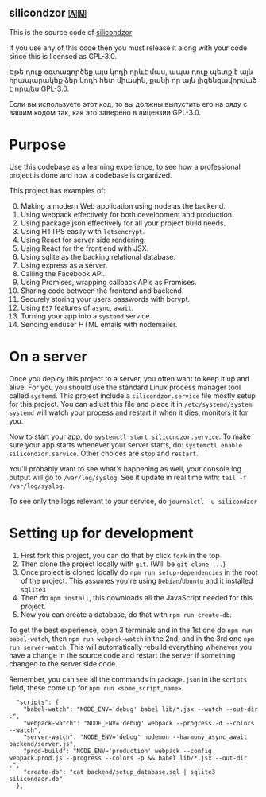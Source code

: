 silicondzor 🇦🇲
-----------

This is the source code of [silicondzor](http://silicondzor.com)

If you use any of this code then you must release it along with your
code since this is licensed as GPL-3.0.

Եթե դուք օգտագործեք այս կոդի որևէ մաս, ապա դուք պետք է այն հրապարակեք
ձեր կոդի հետ միասին, քանի որ այն լիցենզավորված է որպես GPL-3.0.

Если вы используете этот код, то вы должны выпустить его на ряду с
вашим кодом так, как это заверено в лицензии GPL-3.0.

# Purpose 

Use this codebase as a learning experience, to see how a professional 
project is done and how a codebase is organized. 

This project has examples of: 

0. Making a modern Web application using node as the backend.
1. Using webpack effectively for both development and production.
2. Using package.json effectively for all your project build needs.
3. Using HTTPS easily with `letsencrypt`.
4. Using React for server side rendering.
5. Using React for the front end with JSX.
6. Using sqlite as the backing relational database.
7. Using express as a server.
8. Calling the Facebook API.
9. Using Promises, wrapping callback APIs as Promises.
10. Sharing code between the frontend and backend.
11. Securely storing your users passwords with bcrypt.
12. Using `ES7` features of `async`, `await`.
13. Turning your app into a `systemd` service
14. Sending enduser HTML emails with nodemailer.

# On a server

Once you deploy this project to a server, you often want to keep it up
and alive. For you you should use the standard Linux process manager
tool called `systemd`. This project include a `silicondzor.service`
file mostly setup for this project. You can adjust this file and place
it in `/etc/systemd/system`. `systemd` will watch your process and 
restart it when it dies, monitors it for you.

Now to start your app, do `systemctl start silicondzor.service`. To make
sure your app starts whenever your server starts, do: 
`systemctl enable silicondzor.service`. Other choices are `stop` and 
`restart`.

You'll probably want to see what's happening as well, your console.log 
output will go to `/var/log/syslog`. See it update in real time with: 
`tail -f /var/log/syslog`.

To see only the logs relevant to your service, do `journalctl -u
silicondzor`

# Setting up for development

1. First fork this project, you can do that by click `fork` in the top
2. Then clone the project locally with `git`. (Will be `git clone
   ...`)
3. Once project is cloned locally do `npm run setup-dependencies` in
   the root of the project. This assumes you're using
   `Debian`/`Ubuntu` and it installed `sqlite3`
4. Then do `npm install`, this downloads all the JavaScript needed for
   this project.
5. Now you can create a database, do that with `npm run create-db`.

To get the best experience, open 3 terminals and in the 1st one do
`npm run babel-watch`, then `npm run webpack-watch` in the 2nd, and in
the 3rd one `npm run server-watch`. This will automatically rebuild
everything whenever you have a change in the source code and restart
the server if something changed to the server side code.

Remember, you can see all the commands in `package.json` in the
`scripts` field, these come up for `npm run <some_script_name>`.

```
  "scripts": {
    "babel-watch": "NODE_ENV='debug' babel lib/*.jsx --watch --out-dir .",
    "webpack-watch": "NODE_ENV='debug' webpack --progress -d --colors --watch",
    "server-watch": "NODE_ENV='debug' nodemon --harmony_async_await backend/server.js",
    "prod-build": "NODE_ENV='production' webpack --config webpack.prod.js --progress --colors -p && babel lib/*.jsx --out-dir .",
    "create-db": "cat backend/setup_database.sql | sqlite3 silicondzor.db"
  },
```
